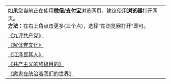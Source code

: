 <table>
        <tr>
          <td>
                如果您当前正在使用<b>微信/支付宝</b>浏览网页，建议使用<b>浏览器</b>打开网页。</br>
                <b>方法：</b>在右上角点击更多(三个点)，选择“在浏览器打开”即可。
          </td>
        </tr>
        <tr>
          <td>
            <a href="https://github.com/gfw-breaker/9ping.md/blob/master/README.md">《九评共产党》</a>
          </td>
        </tr>
        <tr>
          <td>
            <a href="https://github.com/gfw-breaker/jtdwh.md/blob/master/README.md">《解体党文化》</a>
          </td>
        </tr>
        <tr>
          <td>
            <a href="https://raw.githubusercontent.com/osurf/osurf/master/ebook_jqr.zip">《江泽民其人》</a>
          </td>
        </tr>
        <tr>
          <td>
            <a href="https://github.com/bewake/zjmd/blob/master/README.md">《共产主义的终极目的》</a>
          </td>
        </tr>
        <tr>
          <td>
            <a href="https://github.com/bewake/mgztzzwmdsj/blob/master/README.md">《魔鬼在统治着我们的世界》</a>
          </td>
        </tr>
      </table>
